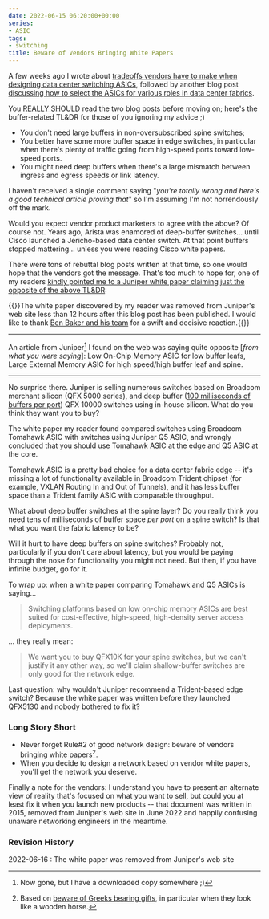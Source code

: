 ```yaml
---
date: 2022-06-15 06:20:00+00:00
series:
- ASIC
tags:
- switching
title: Beware of Vendors Bringing White Papers
---
```

A few weeks ago I wrote about [tradeoffs vendors have to make when designing data center switching ASICs](/2022/06/data-center-switching-asic-tradeoffs.html), followed by another blog post [discussing how to select the ASICs for various roles in data center fabrics](/2022/06/select-data-center-switching-asic.html).

You [REALLY SHOULD](https://datatracker.ietf.org/doc/html/rfc6919#section-1) read the two blog posts before moving on; here's the buffer-related TL&DR for those of you ignoring my advice ;)
<!--more-->
* You don't need large buffers in non-oversubscribed spine switches;
* You better have some more buffer space in edge switches, in particular when there's plenty of traffic going from high-speed ports toward low-speed ports.
* You might need deep buffers when there's a large mismatch between ingress and egress speeds or link latency.

I haven't received a single comment saying "_you're totally wrong and here's a good technical article proving that_" so I'm assuming I'm not horrendously off the mark.

Would you expect vendor product marketers to agree with the above? Of course not. Years ago, Arista was enamored of deep-buffer switches... until Cisco launched a Jericho-based data center switch. At that point buffers stopped mattering... unless you were reading Cisco white papers.

There were tons of rebuttal blog posts written at that time, so one would hope that the vendors got the message. That's too much to hope for, one of my readers [kindly pointed me to a Juniper white paper claiming just the opposite of the above TL&DR](/2022/05/network-hardware-disaggregation-2022.html#1241):

{{<note info>}}The white paper discovered by my reader was removed from Juniper's web site less than 12 hours after this blog post has been published. I would like to thank [Ben Baker and his team](/2022/06/beware-vendors-bringing-whitepapers.html#1302) for a swift and decisive reaction.{{</note>}}

---

An article from Juniper[^NG] I found on the web was saying quite opposite [_from what you were saying_]: Low On-Chip Memory ASIC for low buffer leafs, Large External Memory ASIC for high speed/high buffer leaf and spine.

---

[^NG]: Now gone, but I have a downloaded copy somewhere ;)

No surprise there. Juniper is selling numerous switches based on Broadcom merchant silicon (QFX 5000 series), and deep buffer ([100 milliseconds of buffers per port](https://www.juniper.net/us/en/products/switches/qfx-series/qfx10002-fixed-ethernet-switches-datasheet.html)) QFX 10000 switches using in-house silicon. What do you think they want you to buy?

The white paper my reader found compared switches using Broadcom Tomahawk ASIC with switches using Juniper Q5 ASIC, and wrongly concluded that you should use Tomahawk ASIC at the edge and Q5 ASIC at the core.

Tomahawk ASIC is a pretty bad choice for a data center fabric edge -- it's missing a lot of functionality available in Broadcom Trident chipset (for example, VXLAN Routing In and Out of Tunnels), and it has less buffer space than a Trident family ASIC with comparable throughput.

What about deep buffer switches at the spine layer? Do you really think you need tens of milliseconds of buffer space _per port_ on a spine switch? Is that what you want the fabric latency to be?

Will it hurt to have deep buffers on spine switches? Probably not, particularly if you don't care about latency, but you would be paying through the nose for functionality you might not need. But then, if you have infinite budget, go for it.

To wrap up: when a white paper comparing Tomahawk and Q5 ASICs is saying...

> Switching platforms based on low on-chip memory ASICs are best suited for cost-effective, high-speed, high-density server access deployments.

... they really mean:

> We want you to buy QFX10K for your spine switches, but we can't justify it any other way, so we'll claim shallow-buffer switches are only good for the network edge.

Last question: why wouldn't Juniper recommend a Trident-based edge switch? Because the white paper was written before they launched QFX5130 and nobody bothered to fix it?

### Long Story Short

* Never forget Rule#2 of good network design: beware of vendors bringing white papers[^GBG].
* When you decide to design a network based on vendor white papers, you'll get the network you deserve.

Finally a note for the vendors: I understand you have to present an alternate view of reality that's focused on what you want to sell, but could you at least fix it when you launch new products -- that document was written in 2015, removed from Juniper's web site in June 2022 and happily confusing unaware networking engineers in the meantime.

[^GBG]: Based on [beware of Greeks bearing gifts](https://en.wikipedia.org/wiki/Beware_of_Greeks_bearing_gifts), in particular when they look like a wooden horse.

### Revision History

2022-06-16
: The white paper was removed from Juniper's web site
